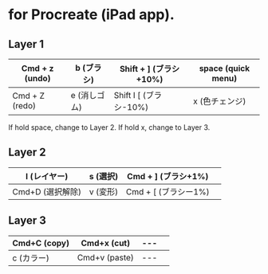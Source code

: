 # for Procreate (iPad app).

## Layer 1

| Cmd + z (undo) | b (ブラシ)   | Shift + ] (ブラシ+10%) | space (quick menu)    |
| ----           | ----         | ----                   | ----     |
| Cmd + Z (redo) | e (消しゴム) | Shift I [ (ブラシ-10%) | x (色チェンジ) |

If hold space, change to Layer 2.
If hold x, change to Layer 3.

## Layer 2

| l (レイヤー)     | s (選択)   | Cmd + ] (ブラシ+1%) |      |
| ----             | ----       | ----    | ---- |
| Cmd+D (選択解除) | v (変形) | Cmd + [ (ブラシー1%) |      |

## Layer 3

| Cmd+C (copy) | Cmd+x (cut)   | ---  |      |
| ----         | ----          | ---- | ---- |
| c  (カラー)  | Cmd+v (paste) | ---  |      |

